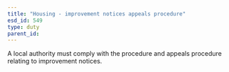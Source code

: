 ```yaml
---
title: "Housing - improvement notices appeals procedure"
esd_id: 549
type: duty
parent_id:  
---
```


A local authority must comply with the procedure and appeals procedure relating to improvement notices.

